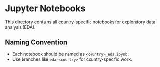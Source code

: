# Jupyter Notebooks

This directory contains all country-specific notebooks for exploratory data analysis (EDA).

## Naming Convention

- Each notebook should be named as `<country>_eda.ipynb`.
- Use branches like `eda-<country>` for country-specific work.


